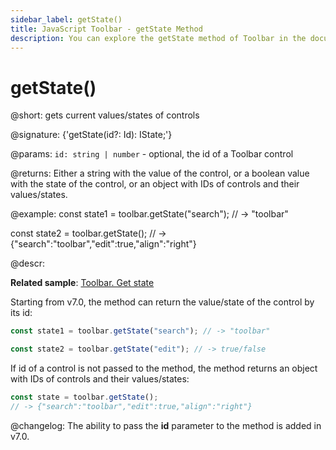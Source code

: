 ```yaml
---
sidebar_label: getState()
title: JavaScript Toolbar - getState Method 
description: You can explore the getState method of Toolbar in the documentation of the DHTMLX JavaScript UI library. Browse developer guides and API reference, try out code examples and live demos, and download a free 30-day evaluation version of DHTMLX Suite 7.
---
```


# getState()

@short: gets current values/states of controls

@signature: {'getState(id?: Id): IState;'}

@params:
`id: string | number` - optional, the id of a Toolbar control

@returns:
Either a string with the value of the control, or a boolean value with the state of the control, or an object with IDs of controls and their values/states.

@example:
const state1 = toolbar.getState("search"); 
// -> "toolbar"

const state2 = toolbar.getState(); 
// -> {"search":"toolbar","edit":true,"align":"right"}

@descr:

**Related sample**: [Toolbar. Get state](https://snippet.dhtmlx.com/kvttdgad)

Starting from v7.0, the method can return the value/state of the control by its id:

~~~js
const state1 = toolbar.getState("search"); // -> "toolbar"

const state2 = toolbar.getState("edit"); // -> true/false
~~~

If id of a control is not passed to the method, the method returns an object with IDs of controls and their values/states:

~~~js
const state = toolbar.getState(); 
// -> {"search":"toolbar","edit":true,"align":"right"}
~~~

@changelog:
The ability to pass the **id** parameter to the method is added in v7.0.

[comment]: # (@related: toolbar/common_methods.md#settinggetting-values-and-states)
